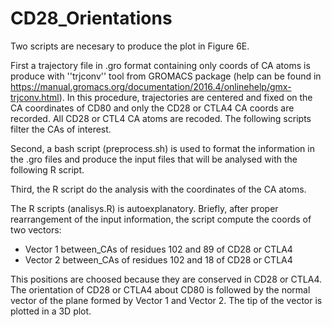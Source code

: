 # CD28_Orientations

Two scripts are necesary to produce the plot in Figure 6E.

First a trajectory file in .gro format containing only coords of CA atoms is produce with ''trjconv'' tool from GROMACS package (help can be found in https://manual.gromacs.org/documentation/2016.4/onlinehelp/gmx-trjconv.html). In this procedure, trajectories are centered and fixed on the CA coordinates of CD80 and only the CD28 or CTLA4 CA coords are recorded. All CD28 or CTL4 CA atoms are recoded. The following scripts filter the CAs of interest.

Second, a bash script (preprocess.sh) is used to format the information in the .gro files and produce the input files that will be analysed with the following R script.

Third, the R script do the analysis with the coordinates of the CA atoms. 

The R scripts (analisys.R) is autoexplanatory. Briefly, after proper rearrangement of the input information, the script compute the coords of two vectors: 

- Vector 1 between_CAs of residues 102 and 89 of CD28 or CTLA4
- Vector 2 between_CAs of residues 102 and 18 of CD28 or CTLA4

This positions are choosed because they are conserved in CD28 or CTLA4. The orientation of CD28 or CTLA4 about CD80 is followed by the normal vector of the plane formed by Vector 1 and Vector 2. The tip of the vector is plotted in a 3D plot.